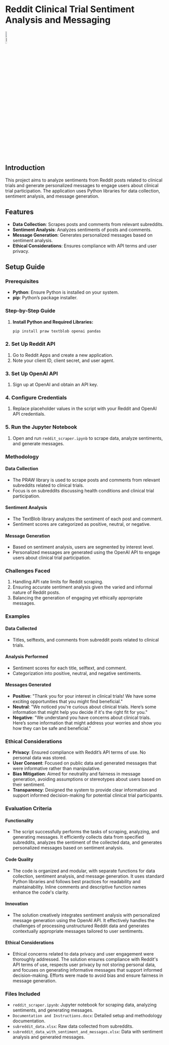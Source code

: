 # Reddit Clinical Trial Sentiment Analysis and Messaging

<img src="https://github.com/sankalpsaoji98/Reddit-Sentiment-Bot/assets/26198596/c8f36d1f-35a4-4dd7-8828-f27330ebfc40" alt="Reddit Bot" width="10%">

## Introduction

This project aims to analyze sentiments from Reddit posts related to clinical trials and generate personalized messages to engage users about clinical trial participation. The application uses Python libraries for data collection, sentiment analysis, and message generation.

## Features

- **Data Collection**: Scrapes posts and comments from relevant subreddits.
- **Sentiment Analysis**: Analyzes sentiments of posts and comments.
- **Message Generation**: Generates personalized messages based on sentiment analysis.
- **Ethical Considerations**: Ensures compliance with API terms and user privacy.

## Setup Guide

### Prerequisites
- **Python**: Ensure Python is installed on your system.
- **pip**: Python’s package installer.

### Step-by-Step Guide

1. **Install Python and Required Libraries:**
   ```bash
   pip install praw textblob openai pandas

### 2. **Set Up Reddit API**

1. Go to Reddit Apps and create a new application.
2. Note your client ID, client secret, and user agent.

### 3. **Set Up OpenAI API**

1. Sign up at OpenAI and obtain an API key.

### 4. **Configure Credentials**

1. Replace placeholder values in the script with your Reddit and OpenAI API credentials.

### 5. **Run the Jupyter Notebook**

1. Open and run `reddit_scraper.ipynb` to scrape data, analyze sentiments, and generate messages.

### Methodology

#### Data Collection

- The PRAW library is used to scrape posts and comments from relevant subreddits related to clinical trials.
- Focus is on subreddits discussing health conditions and clinical trial participation.

#### Sentiment Analysis

- The TextBlob library analyzes the sentiment of each post and comment.
- Sentiment scores are categorized as positive, neutral, or negative.

#### Message Generation

- Based on sentiment analysis, users are segmented by interest level.
- Personalized messages are generated using the OpenAI API to engage users about clinical trial participation.

### Challenges Faced

1. Handling API rate limits for Reddit scraping.
2. Ensuring accurate sentiment analysis given the varied and informal nature of Reddit posts.
3. Balancing the generation of engaging yet ethically appropriate messages.

### Examples

#### Data Collected

- Titles, selftexts, and comments from subreddit posts related to clinical trials.

#### Analysis Performed

- Sentiment scores for each title, selftext, and comment.
- Categorization into positive, neutral, and negative sentiments.

#### Messages Generated

- **Positive**: "Thank you for your interest in clinical trials! We have some exciting opportunities that you might find beneficial."
- **Neutral**: "We noticed you're curious about clinical trials. Here’s some information that might help you decide if it's the right fit for you."
- **Negative**: "We understand you have concerns about clinical trials. Here’s some information that might address your worries and show you how they can be safe and beneficial."

### Ethical Considerations

- **Privacy**: Ensured compliance with Reddit’s API terms of use. No personal data was stored.
- **User Consent**: Focused on public data and generated messages that were informative rather than manipulative.
- **Bias Mitigation**: Aimed for neutrality and fairness in message generation, avoiding assumptions or stereotypes about users based on their sentiment.
- **Transparency**: Designed the system to provide clear information and support informed decision-making for potential clinical trial participants.

### Evaluation Criteria

#### Functionality

- The script successfully performs the tasks of scraping, analyzing, and generating messages. It efficiently collects data from specified subreddits, analyzes the sentiment of the collected data, and generates personalized messages based on sentiment analysis.

#### Code Quality

- The code is organized and modular, with separate functions for data collection, sentiment analysis, and message generation. It uses standard Python libraries and follows best practices for readability and maintainability. Inline comments and descriptive function names enhance the code's clarity.

#### Innovation

- The solution creatively integrates sentiment analysis with personalized message generation using the OpenAI API. It effectively handles the challenges of processing unstructured Reddit data and generates contextually appropriate messages tailored to user sentiments.

#### Ethical Considerations

- Ethical concerns related to data privacy and user engagement were thoroughly addressed. The solution ensures compliance with Reddit's API terms of use, respects user privacy by not storing personal data, and focuses on generating informative messages that support informed decision-making. Efforts were made to avoid bias and ensure fairness in message generation.

### Files Included

- `reddit_scraper.ipynb`: Jupyter notebook for scraping data, analyzing sentiments, and generating messages.
- `Documentation and Instructions.docx`: Detailed setup and methodology documentation.
- `subreddit_data.xlsx`: Raw data collected from subreddits.
- `subreddit_data_with_sentiment_and_messages.xlsx`: Data with sentiment analysis and generated messages.
